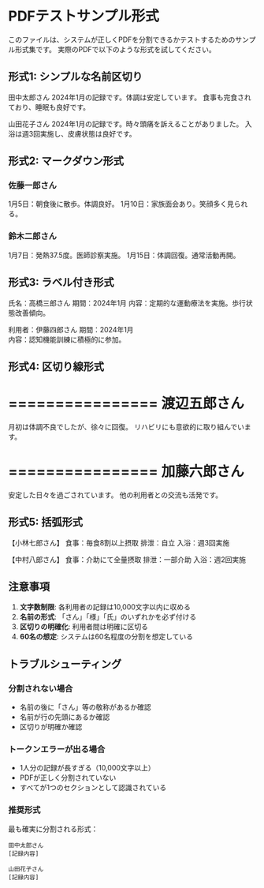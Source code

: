 # PDFテストサンプル形式

このファイルは、システムが正しくPDFを分割できるかテストするためのサンプル形式集です。
実際のPDFで以下のような形式を試してください。

## 形式1: シンプルな名前区切り

田中太郎さん
2024年1月の記録です。体調は安定しています。
食事も完食されており、睡眠も良好です。

山田花子さん
2024年1月の記録です。時々頭痛を訴えることがありました。
入浴は週3回実施し、皮膚状態は良好です。

## 形式2: マークダウン形式

### 佐藤一郎さん
1月5日：朝食後に散歩。体調良好。
1月10日：家族面会あり。笑顔多く見られる。

### 鈴木二郎さん
1月7日：発熱37.5度。医師診察実施。
1月15日：体調回復。通常活動再開。

## 形式3: ラベル付き形式

氏名：高橋三郎さん
期間：2024年1月
内容：定期的な運動療法を実施。歩行状態改善傾向。

利用者：伊藤四郎さん
期間：2024年1月  
内容：認知機能訓練に積極的に参加。

## 形式4: 区切り線形式

================
渡辺五郎さん
================
月初は体調不良でしたが、徐々に回復。
リハビリにも意欲的に取り組んでいます。

================
加藤六郎さん
================
安定した日々を過ごされています。
他の利用者との交流も活発です。

## 形式5: 括弧形式

【小林七郎さん】
食事：毎食8割以上摂取
排泄：自立
入浴：週3回実施

【中村八郎さん】
食事：介助にて全量摂取
排泄：一部介助
入浴：週2回実施

## 注意事項

1. **文字数制限**: 各利用者の記録は10,000文字以内に収める
2. **名前の形式**: 「さん」「様」「氏」のいずれかを必ず付ける
3. **区切りの明確化**: 利用者間は明確に区切る
4. **60名の想定**: システムは60名程度の分割を想定している

## トラブルシューティング

### 分割されない場合
- 名前の後に「さん」等の敬称があるか確認
- 名前が行の先頭にあるか確認
- 区切りが明確か確認

### トークンエラーが出る場合
- 1人分の記録が長すぎる（10,000文字以上）
- PDFが正しく分割されていない
- すべてが1つのセクションとして認識されている

### 推奨形式
最も確実に分割される形式：
```
田中太郎さん
[記録内容]

山田花子さん
[記録内容]
```